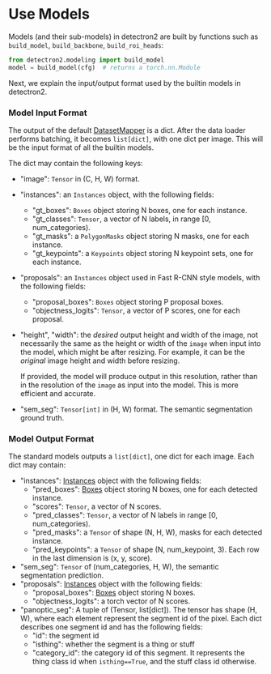 # Use Models

Models (and their sub-models) in detectron2 are built by
functions such as `build_model`, `build_backbone`, `build_roi_heads`:
```python
from detectron2.modeling import build_model
model = build_model(cfg)  # returns a torch.nn.Module
```


Next, we explain the input/output format used by the builtin models in detectron2.


### Model Input Format

The output of the default [DatasetMapper]( ../modules/data.html#detectron2.data.DatasetMapper) is a dict.
After the data loader performs batching, it becomes `list[dict]`, with one dict per image.
This will be the input format of all the builtin models.

The dict may contain the following keys:

* "image": `Tensor` in (C, H, W) format.
* "instances": an `Instances` object, with the following fields:
	+ "gt_boxes": `Boxes` object storing N boxes, one for each instance.
	+ "gt_classes": `Tensor`, a vector of N labels, in range [0, num_categories).
	+ "gt_masks": a `PolygonMasks` object storing N masks, one for each instance.
	+ "gt_keypoints": a `Keypoints` object storing N keypoint sets, one for each instance.
* "proposals": an `Instances` object used in Fast R-CNN style models, with the following fields:
	+ "proposal_boxes": `Boxes` object storing P proposal boxes.
	+ "objectness_logits": `Tensor`, a vector of P scores, one for each proposal.
* "height", "width": the *desired* output height and width of the image, not necessarily the same
	as the height or width of the `image` when input into the model, which might be after resizing.
	For example, it can be the *original* image height and width before resizing.

	If provided, the model will produce output in this resolution,
	rather than in the resolution of the `image` as input into the model. This is more efficient and accurate.
* "sem_seg": `Tensor[int]` in (H, W) format. The semantic segmentation ground truth.


### Model Output Format

The standard models outputs a `list[dict]`, one dict for each image. Each dict may contain:

* "instances": [Instances](../modules/structures.html#detectron2.structures.Instances)
  object with the following fields:
	* "pred_boxes": [Boxes](../modules/structures.html#detectron2.structures.Boxes) object storing N boxes, one for each detected instance.
	* "scores": `Tensor`, a vector of N scores.
	* "pred_classes": `Tensor`, a vector of N labels in range [0, num_categories).
	+ "pred_masks": a `Tensor` of shape (N, H, W), masks for each detected instance.
	+ "pred_keypoints": a `Tensor` of shape (N, num_keypoint, 3).
		Each row in the last dimension is (x, y, score).
* "sem_seg": `Tensor` of (num_categories, H, W), the semantic segmentation prediction.
* "proposals": [Instances](../modules/structures.html#detectron2.structures.Instances)
	object with the following fields:
	* "proposal_boxes": [Boxes](../modules/structures.html#detectron2.structures.Boxes)
		object storing N boxes.
	* "objectness_logits": a torch vector of N scores.
* "panoptic_seg": A tuple of (Tensor, list[dict]). The tensor has shape (H, W), where each element
	represent the segment id of the pixel. Each dict describes one segment id and has the following fields:
	* "id": the segment id
	* "isthing": whether the segment is a thing or stuff
	* "category_id": the category id of this segment. It represents the thing
       class id when `isthing==True`, and the stuff class id otherwise.
